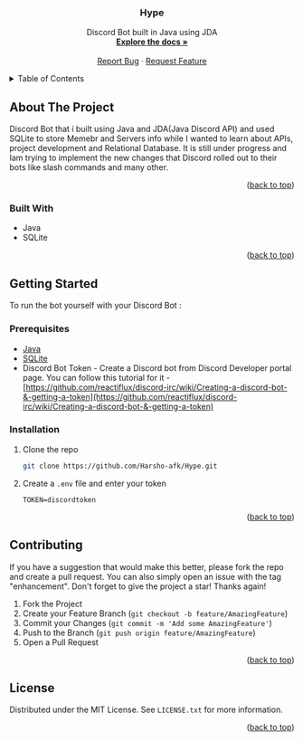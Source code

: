 <a name="readme-top"></a>
<div align="center">

<!-- PROJECT NAME -->
<h3 align="center">Hype</h3>
<p align="center">
    Discord Bot built in Java using JDA
    <br />
    <a href="https://github.com/Harsho-afk/Hype"><strong>Explore the docs »</strong></a>
    <br />
    <br />
    <a href="https://github.com/Harsho-afk/Hype/issues/new?labels=bug&template=bug-report---.md">Report Bug</a>
    ·
    <a href="https://github.com/Harsho-afk/Hype/issues/new?labels=enhancement&template=feature-request---.md">Request Feature</a>
  </p>
</div>

<!-- TABLE OF CONTENTS -->
<details>
  <summary>Table of Contents</summary>
  <ol>
    <li>
      <a href="#about-the-project">About The Project</a>
      <ul>
        <li><a href="#built-with">Built With</a></li>
      </ul>
    </li>
    <li>
      <a href="#getting-started">Getting Started</a>
      <ul>
        <li><a href="#prerequisites">Prerequisites</a></li>
        <li><a href="#installation">Installation</a></li>
      </ul>
    </li>
    <li><a href="#contributing">Contributing</a></li>
    <li><a href="#license">License</a></li>
  </ol>
</details>

<!-- ABOUT -->
## About The Project

Discord Bot that i built using Java and JDA(Java Discord API) and used SQLite to store Memebr and Servers info while
I wanted to learn about APIs, project development and Relational Database. It is still under progress and Iam trying
to implement the new changes that Discord rolled out to their bots like slash commands and many other.

<p align="right">(<a href="#readme-top">back to top</a>)</p>

<!-- BUILT WITH -->
### Built With

* Java
* SQLite

<p align="right">(<a href="#readme-top">back to top</a>)</p>

<!-- INSTALLATION  -->
## Getting Started

To run the bot yourself with your Discord Bot :

### Prerequisites

* [Java](https://www.oracle.com/java/technologies/downloads/)
* [SQLite](https://www.sqlite.org/download.html)
* Discord Bot Token - Create a Discord bot from Discord Developer portal page. You can follow this tutorial for it - [https://github.com/reactiflux/discord-irc/wiki/Creating-a-discord-bot-&-getting-a-token](https://github.com/reactiflux/discord-irc/wiki/Creating-a-discord-bot-&-getting-a-token)

### Installation

1. Clone the repo
   ```sh
   git clone https://github.com/Harsho-afk/Hype.git
   ```
2. Create a `.env` file and enter your token
   ```
   TOKEN=discordtoken
   ```

<p align="right">(<a href="#readme-top">back to top</a>)</p>

<!-- CONTRIBUTING -->
## Contributing

If you have a suggestion that would make this better, please fork the repo and create a pull request. You can also simply open an issue with the tag "enhancement".
Don't forget to give the project a star! Thanks again!

1. Fork the Project
2. Create your Feature Branch (`git checkout -b feature/AmazingFeature`)
3. Commit your Changes (`git commit -m 'Add some AmazingFeature'`)
4. Push to the Branch (`git push origin feature/AmazingFeature`)
5. Open a Pull Request

<p align="right">(<a href="#readme-top">back to top</a>)</p>

<!-- LICENSE -->
## License

Distributed under the MIT License. See `LICENSE.txt` for more information.

<p align="right">(<a href="#readme-top">back to top</a>)</p>